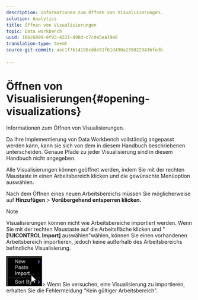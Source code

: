 ```yaml
---
description: Informationen zum Öffnen von Visualisierungen.
solution: Analytics
title: Öffnen von Visualisierungen
topic: Data workbench
uuid: 106c6899-8f93-4221-898d-c7cde5ea19a8
translation-type: tm+mt
source-git-commit: aec1f7b14198cdde91f61d490a235022943bfedb

---
```



# Öffnen von Visualisierungen{#opening-visualizations}

Informationen zum Öffnen von Visualisierungen.

Da Ihre Implementierung von Data Workbench vollständig angepasst werden kann, kann sie sich von dem in diesem Handbuch beschriebenen unterscheiden. Genaue Pfade zu jeder Visualisierung sind in diesem Handbuch nicht angegeben.

Alle Visualisierungen können geöffnet werden, indem Sie mit der rechten Maustaste in einen Arbeitsbereich klicken und die gewünschte Menüoption auswählen.

Nach dem Öffnen eines neuen Arbeitsbereichs müssen Sie möglicherweise auf **Hinzufügen** > **Vorübergehend entsperren klicken.**

>[!NOTE]
>
>Visualisierungen können nicht wie Arbeitsbereiche importiert werden. Wenn Sie mit der rechten Maustaste auf die Arbeitsfläche klicken und &quot; **[!UICONTROL Import]** auswählen&quot;wählen, können Sie einen vorhandenen Arbeitsbereich importieren, jedoch keine außerhalb des Arbeitsbereichs befindliche Visualisierung.
>
>![](assets/import_workspace.png)>
>Wenn Sie versuchen, eine Visualisierung zu importieren, erhalten Sie die Fehlermeldung &quot;Kein gültiger Arbeitsbereich&quot;.

